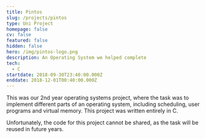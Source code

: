```yaml
---
title: Pintos
slug: /projects/pintos
type: Uni Project
homepage: false
cv: false
featured: false
hidden: false
hero: /img/pintos-logo.png
description: An Operating System we helped complete
tech:
  - C
startdate: 2018-09-30T23:40:00.000Z
enddate: 2018-12-01T00:40:00.000Z
---
```


This was our 2nd year operating systems project, where the task was to implement different parts of an operating system, including scheduling, user programs and virtual memory. This project was written entirely in C.

Unfortunately, the code for this project cannot be shared, as the task will be reused in future years.
